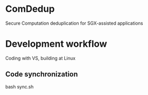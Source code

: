 # ComDedup
Secure Computation deduplication for SGX-assisted applications

# Development workflow
Coding with VS, building at Linux
## Code synchronization
bash sync.sh
